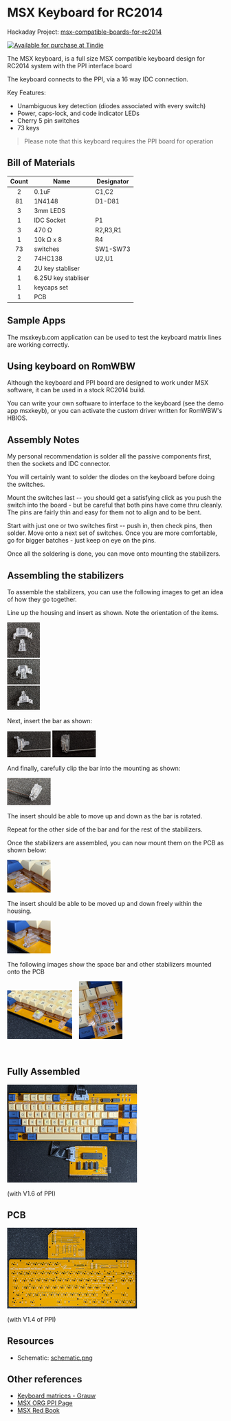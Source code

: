 # MSX Keyboard for RC2014

Hackaday Project: [msx-compatible-boards-for-rc2014](https://hackaday.io/project/175574-msx-compatible-boards-for-rc2014)

<a href="https://www.tindie.com/products/dinotron/msx-keyboard-designed-for-rc2014"><img src="https://d2ss6ovg47m0r5.cloudfront.net/badges/tindie-smalls.png" alt="Available for purchase at Tindie" width="200" height="55"></a>

The MSX keyboard, is a full size MSX compatible keyboard design for RC2014 system with the PPI interface board

The keyboard connects to the PPI, via a 16 way IDC connection.

Key Features:

* Unambiguous key detection (diodes associated with every switch)
* Power, caps-lock, and code indicator LEDs
* Cherry 5 pin switches
* 73 keys

> Please note that this keyboard requires the PPI board for operation


## Bill of Materials

|Count   | Name                |  Designator |
|:------:|---------------------|-------------|
| 2	     | 0.1uF               | C1,C2 |
| 81     | 1N4148	             | D1-D81 |
| 3      | 3mm LEDS            |
| 1      | IDC Socket          | P1 |
| 3      | 470 Ω               | R2,R3,R1 |
| 1      | 10k Ω x 8           | R4 |
| 73     | switches            | SW1-SW73 |
| 2      | 74HC138             | U2,U1 |
| 4	     | 2U key stabliser    |
| 1      | 6.25U key stabliser |
| 1	     | keycaps set         |
| 1	     | PCB                 |

## Sample Apps

The msxkeyb.com application can be used to test the keyboard matrix lines are working correctly.

## Using keyboard on RomWBW

Although the keyboard and PPI board are designed to work under MSX software, it can be used in a stock RC2014 build.

You can write your own software to interface to the keyboard (see the demo app msxkeyb), or you can activate the
custom driver written for RomWBW's HBIOS.

## Assembly Notes

My personal recommendation is solder all the passive components first, then the sockets and IDC connector.

You will certainly want to solder the diodes on the keyboard before doing the switches.

Mount the switches last -- you should get a satisfying click as you push the switch into the board - but be careful that both pins have come thru cleanly.  The pins are fairly thin and easy for them not to align and to be bent.

Start with just one or two switches first -- push in, then check pins, then solder.  Move onto a next set of switches.  Once you are more comfortable, go for bigger batches - just keep on eye on the pins.

Once all the soldering is done, you can move onto mounting the stabilizers.

## Assembling the stabilizers

To assemble the stabilizers, you can use the following images to get an idea of how they go together.

Line up the housing and insert as shown.  Note the orientation of the items.

<img src="./images/PXL_20210520_072202703.jpg" alt="Assembled" width="15%"/>

<br/>

<img src="./images/PXL_20210520_072220367.jpg" alt="Assembled" width="15%"/>

<br/>

<img src="./images/PXL_20210520_072303033.jpg" alt="Assembled" width="15%"/>
<br/>

Next, insert the bar as shown:

<img src="./images/PXL_20210520_072433066.jpg" alt="Assembled" width="20%"/>

<img src="./images/PXL_20210520_072535751.jpg" alt="Assembled" width="20%"/>

And finally, carefully clip the bar into the mounting as shown:

<img src="./images/PXL_20210520_072022234.jpg" alt="Assembled" width="20%"/>

The insert should be able to move up and down as the bar is rotated.

Repeat for the other side of the bar and for the rest of the stabilizers.

Once the stabilizers are assembled, you can now mount them on the PCB as shown below:

<img src="./images/PXL_20210520_072950829.jpg" alt="Assembled" width="20%"/>

The insert should be able to be moved up and down freely within the housing.

<img src="./images/PXL_20210520_073002973.jpg" alt="Assembled" width="20%"/>

The following images show the space bar and other stabilizers mounted onto the PCB

<img src="./images/PXL_20210520_073101732.jpg" alt="Assembled" width="30%"/>&nbsp;&nbsp;&nbsp;&nbsp;<img src="./images/PXL_20210520_073036508.jpg" alt="Assembled" width="20%"/>
<br/>

<br/>

## Fully Assembled

<img src="./images/PXL_20210531_095140870.jpg" alt="Assembled" width="60%"/>

(with V1.6 of PPI)

## PCB
<img src="./images/image2.jpg" alt="Assembled" width="60%"/>

(with V1.4 of PPI)


## Resources

* Schematic: [schematic.png](./schematic.png "Schematic")

## Other references

* [Keyboard matrices - Grauw](http://map.grauw.nl/articles/keymatrix.php)
* [MSX ORG PPI Page](https://www.msx.org/wiki/Programmable_Peripheral_Interface)
* [MSX Red Book](https://github.com/gseidler/The-MSX-Red-Book/blob/master/the_msx_red_book.md)
